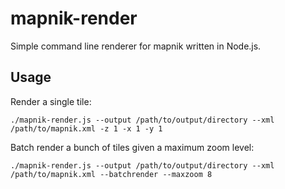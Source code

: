 # mapnik-render

Simple command line renderer for mapnik written in Node.js.

## Usage

Render a single tile:

    ./mapnik-render.js --output /path/to/output/directory --xml /path/to/mapnik.xml -z 1 -x 1 -y 1

Batch render a bunch of tiles given a maximum zoom level:

    ./mapnik-render.js --output /path/to/output/directory --xml /path/to/mapnik.xml --batchrender --maxzoom 8
